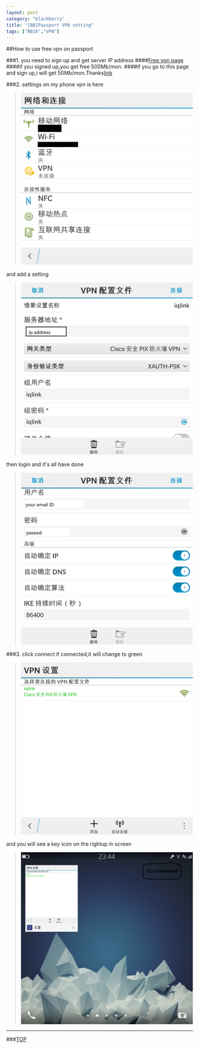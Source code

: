 ```yaml
---
layout: post
category: "blackberry"
title: "[BB]Passport VPN setting"
tags: ["BB10","VPN"]
---
```


<a name="top"></a>
##How to use free vpn on passport 

###1. you need to sign up and get server IP address
####[Free vpn page](http://www.iqlinkus.net/home.action)
####if you signed up,you get free 500Mb/mon.
####if you go to this page and sign up,i will get 50Mb/mon.Thanks[link](http://www.iqlinkus.com/home?referral=2070DE165E1CF0929B76E6C972CD7BB8)

###2. settings on my phone
vpn is here  

> <img src="/images/vpn_setting/1.png" alt="替代文本" title="1.png" width="645" />   

and add a setting  

> <img src="/images/vpn_setting/2.png" alt="替代文本" title="2.png" width="645" />  

then login and it's all have done  

> <img src="/images/vpn_setting/3.png" alt="替代文本" title="3.png" width="645" />  

###3. click connect
if connected,it will change to green   

> <img src="/images/vpn_setting/4.png" alt="替代文本" title="4.png" width="645" />   

and you will see a key icon on the rightup in screen  

> <img src="/images/vpn_setting/5.png" alt="替代文本" title="5.png" width="645" />  


- - - 

###[TOP](#top)
